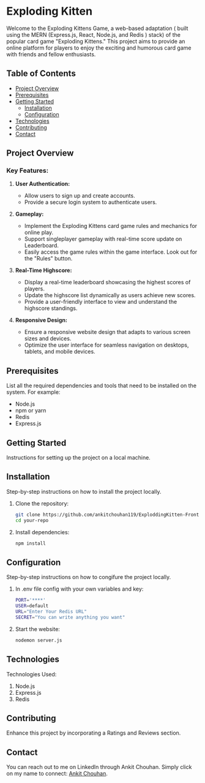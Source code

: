 # Exploding Kitten

Welcome to the Exploding Kittens Game, a web-based adaptation ( built using the MERN (Express.js, React, Node.js, and Redis ) stack) of the popular card game "Exploding Kittens." This project aims to provide an online platform for players to enjoy the exciting and humorous card game with friends and fellow enthusiasts.


## Table of Contents

- [Project Overview](#project-overview)
- [Prerequisites](#prerequisites)
- [Getting Started](#getting-started)
  - [Installation](#installation)
  - [Configuration](#configuration)
- [Technologies](#technologies)
- [Contributing](#contributing)
- [Contact](#contact)

## Project Overview

### Key Features:

1. **User Authentication:** 
   - Allow users to sign up and create accounts.
   - Provide a secure login system to authenticate users.
2. **Gameplay:** 
   - Implement the Exploding Kittens card game rules and mechanics for online play.
   - Support singleplayer gameplay with real-time score update on Leaderboard.
   - Easily access the game rules within the game interface. Look out for the "Rules" button.

3. **Real-Time Highscore:**
   - Display a real-time leaderboard showcasing the highest scores of players.
   - Update the highscore list dynamically as users achieve new scores.
   - Provide a user-friendly interface to view and understand the highscore standings.
4. **Responsive Design:** 
   - Ensure a responsive website design that adapts to various screen sizes and devices.
   - Optimize the user interface for seamless navigation on desktops, tablets, and mobile devices.

## Prerequisites

List all the required dependencies and tools that need to be installed on the system. For example:
- Node.js
- npm or yarn
- Redis
- Express.js

## Getting Started

Instructions for setting up the project on a local machine.

## Installation
Step-by-step instructions on how to install the project locally.

1. Clone the repository:
   ```bash
   git clone https://github.com/ankitchouhan119/ExploddingKitten-Frontend.git
   cd your-repo
2. Install dependencies:
   ```bash
   npm install

## Configuration
Step-by-step instructions on how to congifure the project locally.
1. In .env file config with your own variables and key:
   ```bash
   PORT='****'
   USER=default
   URL="Enter Your Redis URL"
   SECRET="You can write anything you want"

2. Start the website:
   ```bash
   nodemon server.js

## Technologies
Technologies Used:
 1. Node.js
 2. Express.js
 3. Redis

## Contributing
Enhance this project by incorporating a Ratings and Reviews section.

## Contact
You can reach out to me on LinkedIn through Ankit Chouhan. Simply click on my name to connect:  [Ankit Chouhan](https://www.linkedin.com/in/ankit-chouhan-b41a87206/).
